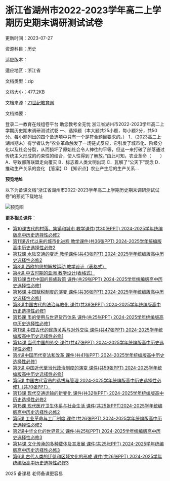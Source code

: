 # 浙江省湖州市2022-2023学年高二上学期历史期末调研测试试卷

更新时间：2023-07-27

资源科目：历史

适应版本：

适应地区：浙江省

文档类型：zip

文档大小：477.2KB

文档来源：[21世纪教育网](https://www.21cnjy.com/?fr=beikeyi)

文档摘要：

登录二一教育在线组卷平台 助您教考全无忧 浙江省湖州市2022-2023学年高二上学期历史期末调研测试试卷 一、选择题（本大题共25小题，每小题2分，共50分。每小题列出的四个备选项中只有一个是符合题目要求的。） 1．（2023高二上·湖州期末）有学者认为“农业革命触发了一场链式反应，它引发了城市化、阶级分化以及社会分裂，从而损坏了原始社会令人神往的平等，但这一来打破了部落通过传统主义形成的约束性的结合，使人性得到了解放。”由此可知，农业革命（　　） A．导致部落联盟走向覆灭 B．标志着人类文明出现 C．瓦解了“公天下”观念 D．推动生产关系的变化 【答案】D 【知识点】农业产生后的生产关系...

**预览地址**

以下为备课文档“浙江省湖州市2022-2023学年高二上学期历史期末调研测试试卷”的预览下载地址

![预览图](https://www.beikeyi.cn/template/v3/img/user-pic.jpg)

**更多相关课件**：

- [第10课古代的村落、集镇和城市 教学课件(共30张PPT) 2024-2025学年统编版高中历史选择性必修2](https://www.beikeyi.cn/beike_k9rlQQJaNP.html)
- [第11课近代以来的城市化进程 教学课件(共36张PPT) 2024-2025学年统编版高中历史选择性必修2](https://www.beikeyi.cn/beike_LNKx55x5o3.html)
- [第12课 水陆交通的变迁 教学课件(共43张PPT) 2024-2025学年统编版高中历史选择性必修2](https://www.beikeyi.cn/beike_pNPk00kAj0.html)
- [第8课 西欧的思想解放运动 教学设计（表格式）](https://www.beikeyi.cn/beike_q9vnDaza9d.html)
- [第4课 中古时期的亚洲 教学设计(表格式）](https://www.beikeyi.cn/beike_DNA7VJb69y.html)
- [第13课当代中国的民族政策 课件(共29张PPT) 2024-2025学年统编版高中历史选择性必修1](https://www.beikeyi.cn/beike_kjEPlJOG9Q.html)
- [第16课 中国赋税制度的演变 课件(共36张PPT) 2024-2025学年统编版高中历史选择性必修1](https://www.beikeyi.cn/beike_x9ZGPJzAjQ.html)
- [第8课中国古代的法治与教化 课件(共38张PPT) 2024-2025学年统编版高中历史选择性必修1](https://www.beikeyi.cn/beike_PjYE4Jqnjd.html)
- [第15课 币的使用与世界货币体系 课件(共25张PPT) 2024-2025学年统编版高中历史选择性必修1](https://www.beikeyi.cn/beike_Yo61ym34Ny.html)
- [第11课 中国古代的民族关系与对外交往 课件(共47张PPT) 2024-2025学年统编版高中历史选择性必修1](https://www.beikeyi.cn/beike_KoVlgJB8jE.html)
- [第14课 当代中国的外交 课件(共47张PPT) 2024-2025学年统编版高中历史选择性必修1](https://www.beikeyi.cn/beike_k9rlQdaaNP.html)
- [第4课中国历代变法和改革 课件(共41张PPT) 2024-2025学年统编版高中历史选择性必修1](https://www.beikeyi.cn/beike_mjpP8Q7WjW.html)
- [第3课 中国近代至当代政治制度的演变 课件(共59张PPT) 2024-2025学年统编版高中历史选择性必修1](https://www.beikeyi.cn/beike_PjYE4Jqljd.html)
- [第5课 中国古代官员的选拔与管理 2024-2025学年统编版高中历史选择性必修1（共70张PPT）](https://www.beikeyi.cn/beike_Yo61ym3pNy.html)
- [第13课 现代交通运输的新变化 课件(共32张PPT) 2024-2025学年统编版高中历史选择性必修2](https://www.beikeyi.cn/beike_0NkDVnZeoJ.html)
- [第15课 现代医疗卫生体系与社会生活 课件(共25张PPT)2024-2025学年统编版高中历史选择性必修2](https://www.beikeyi.cn/beike_B9xev0pPjJ.html)
- [第5课 工业革命与工厂制度 课件(共26张PPT) 2024-2025学年统编版高中历史选择性必修2](https://www.beikeyi.cn/beike_DNA7VJY19y.html)
- [第2课中华文化的世界意义 课件(共25张PPT) 2024-2025学年统编版高中历史选择性必修3](https://www.beikeyi.cn/beike_B9xev0kBjJ.html)
- [第14课 文化传承的多种载体及其发展 课件(共25张PPT) 2024-2025学年统编版高中历史选择性必修3](https://www.beikeyi.cn/beike_2jgLpkMeNz.html)
- [第6课 古代人类的迁徙和区域文化的形成 课件(共26张PPT) 2024-2025学年统编版高中历史选择性必修3](https://www.beikeyi.cn/beike_193J2bLrom.html)

2025 备课易 老师备课更容易